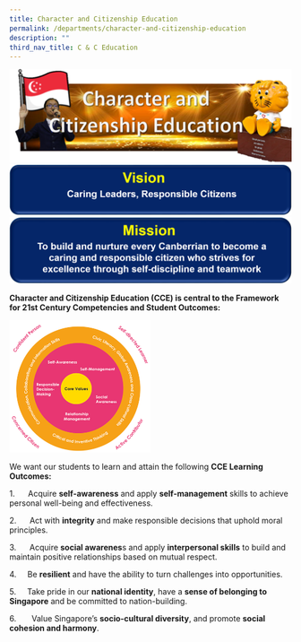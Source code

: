 ```yaml
---
title: Character and Citizenship Education
permalink: /departments/character-and-citizenship-education
description: ""
third_nav_title: C & C Education
---
```


![](/images/CCE%20Banner%20v2.png)
![](/images/CCE%20Vision%20Banner.png)
![](/images/CCE%20Mission%20Banner-1.png)

**Character and Citizenship Education (CCE) is central to the Framework for 21st Century Competencies and Student Outcomes:**

<img src="/images/CCE.png" 
     style="width:50%">
		 
We want our students to learn and attain the following **CCE Learning Outcomes:**

1.      Acquire **self-awareness** and apply **self-management** skills to achieve personal well-being and effectiveness.

2.      Act with **integrity** and make responsible decisions that uphold moral principles.

3.      Acquire **social awarenes**s and apply **interpersonal skills** to build and maintain positive relationships based on mutual respect.

4.     Be **resilient** and have the ability to turn challenges into opportunities.

5.     Take pride in our **national identity**, have a **sense of belonging to Singapore** and be committed to nation-building.

6.       Value Singapore’s **socio-cultural diversity**, and promote **social cohesion and harmony**.